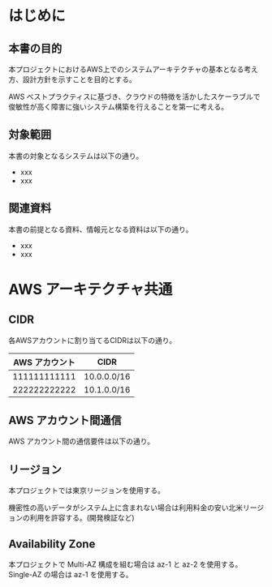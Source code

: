 # はじめに
## 本書の目的
本プロジェクトにおけるAWS上でのシステムアーキテクチャの基本となる考え方、設計方針を示すことを目的とする。  

AWS ベストプラクティスに基づき、クラウドの特徴を活かしたスケーラブルで俊敏性が高く障害に強いシステム構築を行えることを第一に考える。  

## 対象範囲
本書の対象となるシステムは以下の通り。  

* xxx
* xxx

## 関連資料
本書の前提となる資料、情報元となる資料は以下の通り。  

* xxx
* xxx

# AWS アーキテクチャ共通
## CIDR
各AWSアカウントに割り当てるCIDRは以下の通り。  

|AWS アカウント|CIDR|
|---|---|
|111111111111|10.0.0.0/16|
|222222222222|10.1.0.0/16|

## AWS アカウント間通信
AWS アカウント間の通信要件は以下の通り。  

## リージョン
本プロジェクトでは東京リージョンを使用する。  

機密性の高いデータがシステム上に含まれない場合は利用料金の安い北米リージョンの利用を許容する。(開発検証など)   

## Availability Zone
本プロジェクトで Multi-AZ 構成を組む場合は az-1 と az-2 を使用する。  
Single-AZ の場合は az-1 を使用する。  

